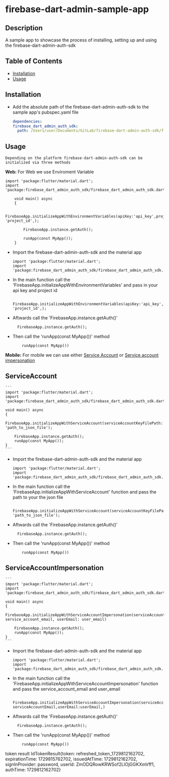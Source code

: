 # firebase-dart-admin-sample-app

## Description

A sample app to showcase the process of installing, setting up and using the firebase-dart-admin-auth-sdk

## Table of Contents

- [Installation](#installation)
- [Usage](#usage)

## Installation

- Add the absolute path of the firebase-dart-admin-auth-sdk to the sample app's pubspec.yaml file
  ```yaml
  dependencies:
  firebase_dart_admin_auth_sdk:
    path: /Users/user/Documents/GitLab/firebase-dart-admin-auth-sdk/firebase-dart-admin-auth-sdk
  ```

## Usage

    Depending on the platform firebase-dart-admin-auth-sdk can be initialized via three methods

**Web:**
For Web we use Enviroment Variable

```
import 'package:flutter/material.dart';
import 'package:firebase_dart_admin_auth_sdk/firebase_dart_admin_auth_sdk.dart';

    void main() async
    {

        FirebaseApp.initializeAppWithEnvironmentVariables(apiKey:'api_key',projectId: 'project_id',);

        FirebaseApp.instance.getAuth();

        runApp(const MyApp());
    }

```

- Import the firebase-dart-admin-auth-sdk and the material app
  ```
  import 'package:flutter/material.dart';
  import 'package:firebase_dart_admin_auth_sdk/firebase_dart_admin_auth_sdk.dart';
  ```
- In the main function call the 'FirebaseApp.initializeAppWithEnvironmentVariables' and pass in your api key and project id

  ```
    FirebaseApp.initializeAppWithEnvironmentVariables(apiKey:'api_key',projectId: 'project_id',);
  ```

- Aftwards call the 'FirebaseApp.instance.getAuth()'
  ```
    FirebaseApp.instance.getAuth();
  ```
- Then call the 'runApp(const MyApp())' method

  ```
      runApp(const MyApp())

  ```

**Mobile:**
For mobile we can use either [Service Account](#serviceaccount) or [Service account impersonation](#ServiceAccountImpersonation)

## ServiceAccount

    ```
    import 'package:flutter/material.dart';
    import 'package:firebase_dart_admin_auth_sdk/firebase_dart_admin_auth_sdk.dart';

    void main() async
    {
        FirebaseApp.initializeAppWithServiceAccount(serviceAccountKeyFilePath: 'path_to_json_file');

        FirebaseApp.instance.getAuth();
        runApp(const MyApp());
    }
    ```

- Import the firebase-dart-admin-auth-sdk and the material app

  ```
  import 'package:flutter/material.dart';
  import 'package:firebase_dart_admin_auth_sdk/firebase_dart_admin_auth_sdk.dart';
  ```

- In the main function call the 'FirebaseApp.initializeAppWithServiceAccount' function and pass the path to your the json file
  ```
   FirebaseApp.initializeAppWithServiceAccount(serviceAccountKeyFilePath: 'path_to_json_file');
  ```
- Aftwards call the 'FirebaseApp.instance.getAuth()'
  ```
    FirebaseApp.instance.getAuth();
  ```
- Then call the 'runApp(const MyApp())' method

  ```
      runApp(const MyApp())

  ```

## ServiceAccountImpersonation

    ```
    import 'package:flutter/material.dart';
    import 'package:firebase_dart_admin_auth_sdk/firebase_dart_admin_auth_sdk.dart';

    void main() async
    {
        FirebaseApp.initializeAppWithServiceAccountImpersonation(serviceAccountEmail: service_account_email, userEmail: user_email)

        FirebaseApp.instance.getAuth();
        runApp(const MyApp());
    }
    ```

- Import the firebase-dart-admin-auth-sdk and the material app

  ```
  import 'package:flutter/material.dart';
  import 'package:firebase_dart_admin_auth_sdk/firebase_dart_admin_auth_sdk.dart';
  ```

- In the main function call the 'FirebaseApp.initializeAppWithServiceAccountImpersonation' function and pass the service_account_email and user_email
  ```
    FirebaseApp.initializeAppWithServiceAccountImpersonation(serviceAccountEmail: serviceAccountEmail,userEmail:userEmail,)
  ```
- Aftwards call the 'FirebaseApp.instance.getAuth()'
  ```
    FirebaseApp.instance.getAuth();
  ```
- Then call the 'runApp(const MyApp())' method

  ```
      runApp(const MyApp())

  ```

token result  IdTokenResult{token: refreshed_token_1729812162702, expirationTime: 1729815762702, issuedAtTime: 1729812162702, signInProvider: password, userId: ZmODQRowKRWSof2LlOjGGKXmVff1, authTime: 1729812162702}